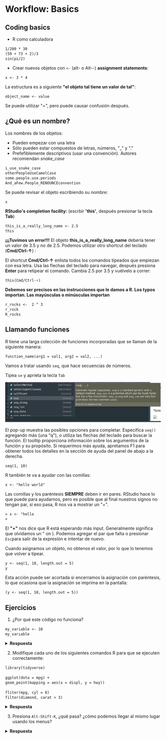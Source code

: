 # Workflow: Basics
 
## Coding basics

* R como calculadora

```{r calculadora}
1/200 * 30
(59 + 73 + 2)/3
sin(pi/2)
```

* Crear nuevos objetos con `<-` (alt- o Alt--) **assignment statements**:
```{r objetos}
x <- 3 * 4
```

La estructura es a siguiente **"el objeto tal tiene un valor de tal"**:

```
object_name <- value
```

Se puede utilizar "=", pero puede causar confusión después.

## ¿Qué es un nombre?

Los nombres de los objetos:

* Pueden empezar con una letra
* Sólo pueden estar compuestos de letras, números, "_" y "."
* Prefefiblemente descriptivos (usar una convención). Autores recomiendan *snake_case*

```
i_use_snake_case
otherPeopleUseCamelCase
some.people.use.periods
And_aFew.People_RENOUNCEconvention
```

Se puede revisar el objeto escribiendo su nombre:

```{r}
x
```

**RStudio's completion facility:** (escrbir **'this'**, después presionar la tecla **Tab**)

```{r tab_ejemplo}
this_is_a_really_long_name <- 2.5
this
```

**¡¡¡Tuvimos un error!!!**
El objeto **this_is_a_really_long_name** debería tener un valor de 3.5 y no de 2.5. Podemos utilizar otro shortcut del teclado (**Cmd/Ctrl-↑**) :


El shortcut **Cmd/Ctrl-↑** enlista todos los comandos tipeados que empiezan con esa letra. Usa las flechas del teclado para navegar, después presiona **Enter** para retipear el comando. Cambia 2.5 por 3.5 y vuélvelo a correr:

```
this(Cmd/Ctrl-↑) 
```

**Debemos ser precisos en las instrucciones que le damos a R. Los typos importan. Las mayúsculas o minúsculas importan**

```{r}
r_rocks <-  2 ^ 3
r_rock
R_rocks
```

## Llamando funciones

R tiene una larga colección de funciones incorporadas que se llaman de la siguiente manera:

```
function_name(arg1 = val1, arg2 = val2, ...)
```

Vamos a tratar usando `seq`, que hace secuencias de números.

Tipea `se` y aprieta la tecla `Tab`

![](se.png)

El pop-up muestra las posibles opciones para completar. Especifica `seq()` agregando más (una "q"), o utiliza las flechas del teclado para buscar la función. El tooltip proporciona información sobre los argumentos de la función y su propósito. Si requerimos más ayuda, apretamos F1 para obtener todos los detalles en la sección de ayuda del panel de abajo a la derecha. 

```{r}
seq(1, 10)
```

R también te va a ayudar con las comillas:

```
x <- "hello world" 
```

Las comillas y los paréntesis **SIEMPRE** deben ir en pares. RStudio hace lo que puede para ayudarnos, pero es posible que al final nuestros signos no tengan par, si eso pasa, R nos va a mostrar un "+".

```
> x <- "hello 
+
```

El  **"+"** nos dice que R está esperando más input. Generalmente significa que olvidamos un " on ). Podemos agregar el par que falta o presionar `Esc`para salir de la expresión e intentar de nuevo. 

Cuando asignamos un objeto, no obtenos el valor, por lo que lo tenemos que volver a tipear.

```{r}
y <- seq(1, 10, length.out = 5)
y
```

Esta acción puede ser acortada si encerramos la asignación con paréntesis, lo que ocasiona que la asignación se imprima en la pantalla:

```{r}
(y <- seq(1, 10, length.out = 5))
```


## Ejercicios 

1. ¿Por qué este código no funciona?

```
my_variable <- 10
my_varıable
```

<details>
<summary><b>Respuesta</b></summary>
<br>
Tiene un typo, una i sin punto
</details>



2. Modifique cada uno de los siguientes comandos R para que se ejecuten correctamente:



```
library(tidyverse)

ggplot(dota = mpg) +
geom_point(mapping = aes(x = displ, y = hwy))

fliter(mpg, cyl = 8)
filter(diamond, carat > 3)
```

<details>
<summary><b>Respuesta</b></summary>
<br>
 
```
library(tidyverse)

ggplot(data = mpg) +
geom_point(mapping = aes(x = displ, y = hwy))

filter(mpg, cyl == 8)
filter(diamonds, carat > 3)
```
</details>


3. Presiona `Alt-Shift-K`, ¿qué pasa? ¿cómo podemos llegar al mismo lugar usando los menus?

<details>
<summary><b>Respuesta</b></summary>
<br>

![](altshiftk.png)
Podemos llegar ahí: **Tools > Keyboard Shortcuts Help**
</details>
